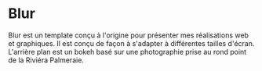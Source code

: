 # Blur 
Blur est un template conçu à l'origine pour présenter mes réalisations web et graphiques. 
Il est conçu de façon à s'adapter à différentes tailles d'écran.
L'arrière plan est un bokeh basé sur une photographie prise au rond point de la Riviéra Palmeraie.
